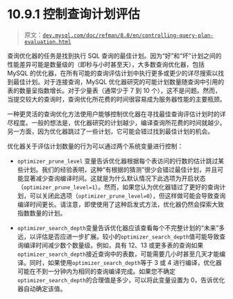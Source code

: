 # 10.9.1 控制查询计划评估

> 原文：[`dev.mysql.com/doc/refman/8.0/en/controlling-query-plan-evaluation.html`](https://dev.mysql.com/doc/refman/8.0/en/controlling-query-plan-evaluation.html)

查询优化器的任务是找到执行 SQL 查询的最佳计划。因为“好”和“坏”计划之间的性能差异可能是数量级的（即秒与小时甚至天），大多数查询优化器，包括 MySQL 的优化器，在所有可能的查询评估计划中执行更多或更少的详尽搜索以找到最佳计划。对于连接查询，MySQL 优化器研究的可能计划数量随查询中引用的表的数量呈指数增长。对于少量表（通常少于 7 到 10 个），这不是问题。然而，当提交较大的查询时，查询优化所花费的时间很容易成为服务器性能的主要瓶颈。

一种更灵活的查询优化方法使用户能够控制优化器在寻找最佳查询评估计划时的详尽程度。一般的想法是，优化器研究的计划越少，编译查询所花费的时间就越少。另一方面，因为优化器跳过了一些计划，它可能会错过找到最佳计划的机会。

优化器关于评估计划数量的行为可以通过两个系统变量进行控制：

+   `optimizer_prune_level` 变量告诉优化器根据每个表访问的行数的估计跳过某些计划。我们的经验表明，这种“有根据的猜测”很少会错过最佳计划，并且可能显著减少查询编译时间。这就是为什么默认情况下此选项为开启状态（`optimizer_prune_level=1`）。然而，如果您认为优化器错过了更好的查询计划，可以关闭此选项（`optimizer_prune_level=0`），但这样做可能会导致查询编译时间更长。请注意，即使使用了这种启发式方法，优化器仍然会探索大致指数数量的计划。

+   `optimizer_search_depth`变量告诉优化器应该查看每个不完整计划的“未来”多远，以评估是否应进一步扩展。较小的`optimizer_search_depth`值可能导致查询编译时间减少数个数量级。例如，具有 12、13 或更多表的查询如果`optimizer_search_depth`接近查询中的表数，可能需要几小时甚至几天才能编译。同时，如果使用`optimizer_search_depth`等于 3 或 4 进行编译，优化器可能在不到一分钟内为相同的查询编译完成。如果您不确定`optimizer_search_depth`的合理值是多少，可以将此变量设置为 0，告诉优化器自动确定该值。
